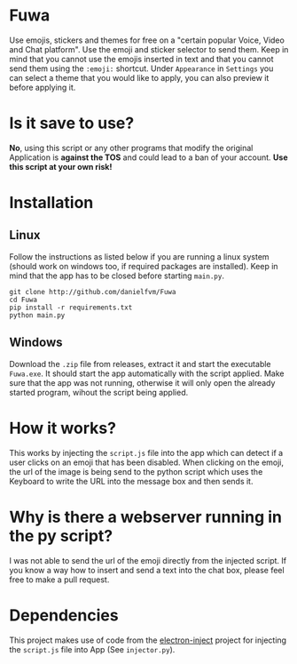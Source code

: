 # Fuwa
Use emojis, stickers and themes for free on a "certain popular Voice, Video and Chat platform". Use the emoji and sticker selector to send them. 
Keep in mind that you cannot use the emojis inserted in text and that you cannot send them using the `:emoji:` shortcut. 
Under `Appearance` in `Settings` you can select a theme that you would like to apply, you can also preview it before applying it.

# Is it save to use?
**No**, using this script or any other programs that modify the original Application is **against the TOS** and could lead to a ban of your account. 
**Use this script at your own risk!**

# Installation
## Linux
Follow the instructions as listed below if you are running a linux system (should work on windows too, if required packages are installed).
Keep in mind that the app has to be closed before starting `main.py`.
```
git clone http://github.com/danielfvm/Fuwa
cd Fuwa
pip install -r requirements.txt
python main.py
```

## Windows
Download the `.zip` file from releases, extract it and start the executable `Fuwa.exe`. It should start the app automatically with
the script applied. Make sure that the app was not running, otherwise it will only open the already started program, wihout the script being applied.

# How it works?
This works by injecting the `script.js` file into the app which can detect if a user clicks on an emoji that has been disabled. 
When clicking on the emoji, the url of the image is being send to the python script which uses the Keyboard to write the URL into the
message box and then sends it.

# Why is there a webserver running in the py script?
I was not able to send the url of the emoji directly from the injected script. If you know a way how to insert and send a text into the
chat box, please feel free to make a pull request.

# Dependencies
This project makes use of code from the [electron-inject](https://github.com/tintinweb/electron-inject) project for injecting the `script.js` 
file into App (See `injector.py`).
